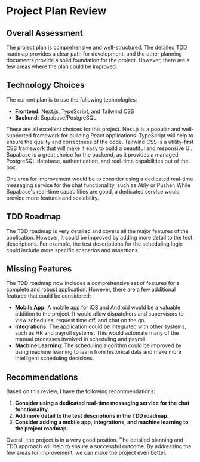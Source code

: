 # Project Plan Review

## Overall Assessment

The project plan is comprehensive and well-structured. The detailed TDD roadmap provides a clear path for development, and the other planning documents provide a solid foundation for the project. However, there are a few areas where the plan could be improved.

## Technology Choices

The current plan is to use the following technologies:

*   **Frontend:** Next.js, TypeScript, and Tailwind CSS
*   **Backend:** Supabase/PostgreSQL

These are all excellent choices for this project. Next.js is a popular and well-supported framework for building React applications. TypeScript will help to ensure the quality and correctness of the code. Tailwind CSS is a utility-first CSS framework that will make it easy to build a beautiful and responsive UI. Supabase is a great choice for the backend, as it provides a managed PostgreSQL database, authentication, and real-time capabilities out of the box.

One area for improvement would be to consider using a dedicated real-time messaging service for the chat functionality, such as Ably or Pusher. While Supabase's real-time capabilities are good, a dedicated service would provide more features and scalability.

## TDD Roadmap

The TDD roadmap is very detailed and covers all the major features of the application. However, it could be improved by adding more detail to the test descriptions. For example, the test descriptions for the scheduling logic could include more specific scenarios and assertions.

## Missing Features

The TDD roadmap now includes a comprehensive set of features for a complete and robust application. However, there are a few additional features that could be considered:

*   **Mobile App:** A mobile app for iOS and Android would be a valuable addition to the project. It would allow dispatchers and supervisors to view schedules, request time off, and chat on the go.
*   **Integrations:** The application could be integrated with other systems, such as HR and payroll systems. This would automate many of the manual processes involved in scheduling and payroll.
*   **Machine Learning:** The scheduling algorithm could be improved by using machine learning to learn from historical data and make more intelligent scheduling decisions.

## Recommendations

Based on this review, I have the following recommendations:

1.  **Consider using a dedicated real-time messaging service for the chat functionality.**
2.  **Add more detail to the test descriptions in the TDD roadmap.**
3.  **Consider adding a mobile app, integrations, and machine learning to the project roadmap.**

Overall, the project is in a very good position. The detailed planning and TDD approach will help to ensure a successful outcome. By addressing the few areas for improvement, we can make the project even better.

